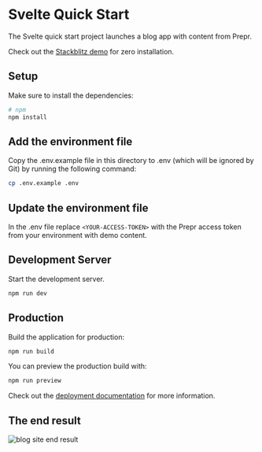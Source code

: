 # Svelte Quick Start
The Svelte quick start project launches a blog app with content from Prepr.

Check out the [Stackblitz demo](https://stackblitz.com/edit/svelte-quick-start) for zero installation.

## Setup

Make sure to install the dependencies:

```bash
# npm
npm install
```

## Add the environment file
Copy the .env.example file in this directory to .env (which will be ignored by Git) by running the following command:

```bash
cp .env.example .env
```

## Update the environment file
In the .env file replace `<YOUR-ACCESS-TOKEN>` with the Prepr access token from your environment with demo content.

## Development Server

Start the development server.

```bash
npm run dev
```

## Production

Build the application for production:

```bash
npm run build
```

You can preview the production build with:

```bash
npm run preview
```

Check out the [deployment documentation](https://kit.svelte.dev/docs/building-your-app) for more information.

## The end result

![blog site end result](https://assets-site.prepr.io//5oz8w28ybxje-screenshot-2023-05-10-at-111353.png)